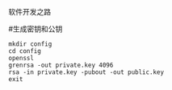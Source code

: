 软件开发之路

#生成密钥和公钥

```
mkdir config
cd config
openssl
grenrsa -out private.key 4096
rsa -in private.key -pubout -out public.key
exit
```
